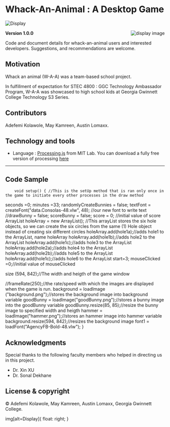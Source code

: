 # Whack-An-Animal : A Desktop Game


[comment]: # (![Display][])

![Display][]

<img   style="float: right;" src="https://fposgroup.com/wp-content/uploads/2016/10/internet_globe-300x236.jpg" alt="display image" >

**Version 1.0.0**

Code and document details for whack-an-animal users and interested developers. Suggestions, 
and recommendations are welcome.

## Motivation
Whack an animal (W-A-A) was a team-based school project.

In fulfillment of expectation for STEC 4800 : GGC Technology Ambassador Program, W-A-A was showcased to high school kids at Georgia Gwinnett College Technology S3 Series.

[comment]: #---
## Contributors
 Adefemi Kolawole, May Kamreen, Austin Lomaxx.

[comment]: #---

## Technology and tools

 * Language : [Processing.js][] from MIT Lab. You can download a fully free version of processing [here][]

---

## Code Sample
		void setup() { //This is the setUp method that is ran only once in the game to initiate every other processes in the draw method
  seconds =0; 
  minutes =33;
  randomlyCreateBunnies = false; 
  textFont = createFont("data.Consolas-48.vlw", 48); //our new font to write text 
  //drawBunny = false;
  scoreBunny = false;
  score = 0; //initial value of score
  ArrayList holeArray =  new ArrayList<Holes>(); //This arrayList stores the six hole objects, so we can create the six circles from the same (1) Hole object instead of creating six different circles
  holeArray.add(hole1a);//adds hole1 to the ArrayList, name holeArray
  holeArray.add(hole1b);//adds hole2 to the ArrayList
  holeArray.add(hole1c);//adds hole3 to the ArrayList
  holeArray.add(hole2a);//adds hole4 to the ArrayList
  holeArray.add(hole2b);//adds hole5 to the ArrayList
  holeArray.add(hole1c);//adds hole6 to the ArrayList
  start=3;
  mouseClicked =0;//initial value of mouseClicked

  size (594, 842);//The width and heigth of the game window

  //frameRate(250);//the rate/speed with which the images are displayed when the game is run.
  background =  loadImage ("background.png");//stores the background  image into background variable
  goodBunny = loadImage("goodBunny.png");//stores a bunny image into the goodBunny variable
  goodBunny.resize(85, 85);//resize the bunny image to specified width and heigth
  hammer = loadImage("hammer.png");//stores an hammer image into hammer variable
  background.resize(594, 842);//resizes the background image
  font1 = loadFont("AgencyFB-Bold-48.vlw");
}

		
## Acknowledgments
Special thanks to the following faculty members who helped in directing us in this project.
 *  Dr. Xin XU
 *  Dr. Sonal Dekhane



## License & copyright

© Adefemi Kolawole, May Kamreen, Austin Lomaxx, Georgia Gwinnett College.

[comment]: # (the following are footnotes and links)

[processing.js]: https://processing.org/  "Processing Homepage"
[here]: https://processing.org/download/  "Processing Download"
[display]: https://github.com/ElijahKolawole/Whack_an_animal/blob/master/data/display.PNG  "Game Display Image"

img[alt=Display]{
	float: right;
}








